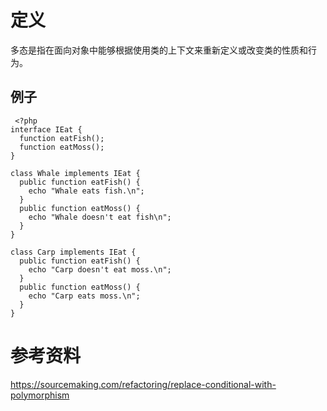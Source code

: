 # 定义

多态是指在面向对象中能够根据使用类的上下文来重新定义或改变类的性质和行为。

## 例子

```
 <?php
interface IEat {
  function eatFish();
  function eatMoss();
}

class Whale implements IEat {
  public function eatFish() {
    echo "Whale eats fish.\n";
  }
  public function eatMoss() {
    echo "Whale doesn't eat fish\n";
  }
}

class Carp implements IEat {
  public function eatFish() {
    echo "Carp doesn't eat moss.\n";
  }
  public function eatMoss() {
    echo "Carp eats moss.\n";
  }
}
```

# 参考资料

https://sourcemaking.com/refactoring/replace-conditional-with-polymorphism